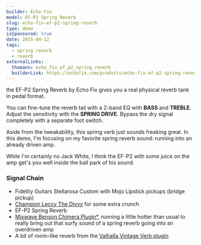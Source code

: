 ```yaml
---
builder: Echo Fix
model: EF-P2 Spring Reverb
slug: echo-fix-ef-p2-spring-reverb
type: demo
isSponsored: true
date: 2025-04-12
tags:
  - spring reverb
  - reverb
externalLinks:
  thomann: echo_fix_ef_p2_spring_reverb
  builderLink: https://echofix.com/products/echo-fix-ef-p2-spring-reverb-pedal
---
```


the EF-P2 Spring Reverb by Echo Fix gives you a real physical reverb tank in pedal format.

You can fine-tune the reverb tail with a 2-band EQ with **BASS** and **TREBLE**. Adjust the sensitivity with the **SPRING DRIVE**. Bypass the dry signal completely with a separate foot switch.

Aside from the tweakability, this spring verb just sounds freaking great. In this demo, I'm focusing on my favorite spring reverb sound: running into an already driven amp.

While I'm certainly no Jack White, I think the EF-P2 with some juice on the amp get's you well inside the ball park of his sound.

### Signal Chain

- Fidelity Guitars Stellarosa Custom with Mojo Lipstick pickups (bridge pickup)
- [Champion Leccy The Divvy](/posts/harmonic-percolator-shootout) for some extra crunch
- EF-P2 Spring Reverb
- [Mixwave Benson Chimera Plugin*](https://sweetwater.sjv.io/B0N2PL), running a little hotter than usual to really bring out that surfy sound of a spring reverb going into an overdriven amp
- A bit of room-like reverb from the [Valhalla Vintage Verb plugin](https://valhalladsp.com/shop/reverb/valhalla-vintage-verb/)

